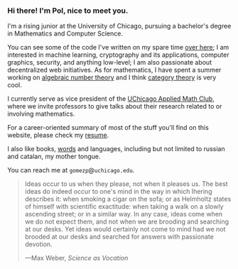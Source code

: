### Hi there! I'm Pol, nice to meet you.

I'm a rising junior at the University of Chicago, pursuing a bachelor's degree in Mathematics and Computer Science.

You can see some of the code I've written on my spare time [over here](/about#projects); I am interested in machine learning, cryptography and its applications, computer graphics, security, and anything low-level; I am also passionate about decentralized web initiatives. As for mathematics, I have spent a summer working on [algebraic number theory](https://github.com/aszkid/number_theory) and I think [category theory](https://github.com/aszkid/polynomial-functor-notes) is very cool.

I currently serve as vice president of the [UChicago Applied Math Club](https://ucamc.github.io), where we invite professors to give talks about their research related to or involving mathematics.

For a career-oriented summary of most of the stuff you'll find on this website, please check my [resume](/polgomez_CV.pdf).

I also like books, [words](/about#words) and languages, including but not limited to russian and catalan, my mother tongue.

You can reach me at `gomezp`@`uchicago.edu`.

> Ideas occur to us when they please, not when it pleases us. The best ideas do indeed occur to one's mind in the way in which Ihering describes it: when smoking a cigar on the sofa; or as Helmholtz states of himself with scientific exactitude: when taking a walk on a slowly ascending street; or in a similar  way. In any case, ideas come when we do not expect them, and not when we are brooding and searching at our desks. Yet ideas would certainly not come to mind had we not brooded at our desks and searched for answers with passionate devotion.
> <br><p class="has-text-right">—Max Weber, <i>Science as Vocation</i></p>
